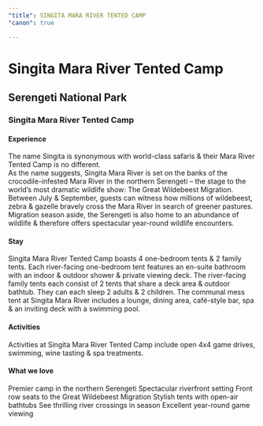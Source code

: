 ```yaml
---
"title": SINGITA MARA RIVER TENTED CAMP
"canon": true

---
```


# Singita Mara River Tented Camp
## Serengeti National Park
### Singita Mara River Tented Camp

#### Experience
The name Singita is synonymous with world-class safaris &amp; their Mara River Tented Camp is no different.  
As the name suggests, Singita Mara River is set on the banks of the crocodile-infested Mara River in the northern Serengeti – the stage to the world’s most dramatic wildlife show:  The Great Wildebeest Migration.
Between July &amp; September, guests can witness how millions of wildebeest, zebra &amp; gazelle bravely cross the Mara River in search of greener pastures.
Migration season aside, the Serengeti is also home to an abundance of wildlife &amp; therefore offers spectacular year-round wildlife encounters.

#### Stay
Singita Mara River Tented Camp boasts 4 one-bedroom tents &amp; 2 family tents.
Each river-facing one-bedroom tent features an en-suite bathroom with an indoor &amp; outdoor shower &amp; private viewing deck.
The river-facing family tents each consist of 2 tents that share a deck area &amp; outdoor bathtub.  They can each sleep 2 adults &amp; 2 children.
The communal mess tent at Singita Mara River includes a lounge, dining area, café-style bar, spa &amp; an inviting deck with a swimming pool.

#### Activities
Activities at Singita Mara River Tented Camp include open 4x4 game drives, swimming, wine tasting &amp; spa treatments.


#### What we love
Premier camp in the northern Serengeti 
Spectacular riverfront setting
Front row seats to the Great Wildebeest Migration
Stylish tents with open-air bathtubs
See thrilling river crossings in season
Excellent year-round game viewing